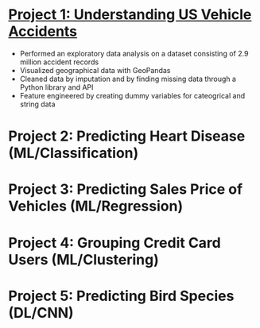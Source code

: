 # [Project 1: Understanding US Vehicle Accidents](https://github.com/MichaelBryantDS/US-Vehicle-Accidents)
- Performed an exploratory data analysis on a dataset consisting of 2.9 million accident records
- Visualized geographical data with GeoPandas
- Cleaned data by imputation and by finding missing data through a Python library and API
- Feature engineered by creating dummy variables for cateogrical and string data

# Project 2: Predicting Heart Disease (ML/Classification)

# Project 3: Predicting Sales Price of Vehicles (ML/Regression)

# Project 4: Grouping Credit Card Users (ML/Clustering)

# Project 5: Predicting Bird Species (DL/CNN)
